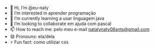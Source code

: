 - 👋 Hi, I’m @eu-naty
- 👀 I’m interested in aprender programação
- 🌱 I’m currently learning a usar linguagem java
- 💞️ I’m looking to collaborate em ajuda com pascal
- 📫 How to reach me: pelo meu e-mail natalynaty06snts@gmail.com
- 😄 Pronouns: ela/dela
- ⚡ Fun fact: como utilizar css

<!---
eu-naty/eu-naty is a ✨ special ✨ repository because its `README.md` (this file) appears on your GitHub profile.
You can click the Preview link to take a look at your changes.
--->

